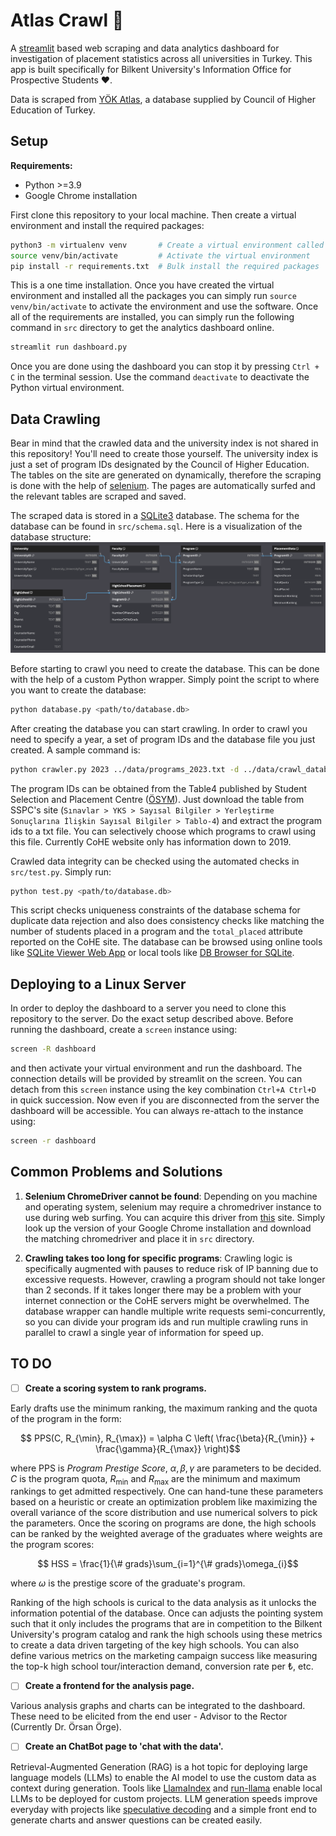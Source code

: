 # Atlas Crawl 🧭

A [streamlit](https://streamlit.io/) based web scraping and data analytics dashboard for investigation of placement statistics across all universities in Turkey. This app is built specifically for Bilkent University's Information Office for Prospective Students ❤️.

Data is scraped from [YÖK Atlas](https://yokatlas.yok.gov.tr), a database supplied by Council of Higher Education of Turkey.

## Setup
**Requirements:**
- Python >=3.9
- Google Chrome installation 

First clone this repository to your local machine. Then create a virtual environment and install the required packages:
```bash
python3 -m virtualenv venv       # Create a virtual environment called 'venv'
source venv/bin/activate         # Activate the virtual environment
pip install -r requirements.txt  # Bulk install the required packages
```
This is a one time installation. Once you have created the virtual environment and installed all the packages you can simply run `source venv/bin/activate` to activate the environment and use the software. Once all of the requirements are installed, you can simply run the following command in `src` directory to get the analytics dashboard online.

```bash
streamlit run dashboard.py
```

Once you are done using the dashboard you can stop it by pressing `Ctrl + C` in the terminal session. Use the command `deactivate` to deactivate the Python virtual environment.

## Data Crawling
Bear in mind that the crawled data and the university index is not shared in this repository! You'll need to create those yourself. The university index is just a set of program IDs designated by the Council of Higher Education. The tables on the site are generated on dynamically, therefore the scraping is done with the help of [selenium](https://www.selenium.dev/documentation/webdriver/). The pages are automatically surfed and the relevant tables are scraped and saved. 

The scraped data is stored in a [SQLite3](https://www.sqlite.org/docs.html) database. The schema for the database can be found in `src/schema.sql`. Here is a visualization of the database structure:
![schema](figures/schema_vis.png)

Before starting to crawl you need to create the database. This can be done with the help of a custom Python wrapper. Simply point the script to where you want to create the database:
```bash
python database.py <path/to/database.db>
```
After creating the database you can start crawling. In order to crawl you need to specify a year, a set of program IDs and the database file you just created. A sample command is:

```bash
python crawler.py 2023 ../data/programs_2023.txt -d ../data/crawl_database.db
```

The program IDs can be obtained from the Table4 published by Student Selection and Placement Centre ([ÖSYM](https://www.osym.gov.tr/)). Just download the table from SSPC's site (`Sınavlar > YKS > Sayısal Bilgiler > Yerleştirme Sonuçlarına İlişkin Sayısal Bilgiler > Tablo-4`) and extract the program ids to a txt file. You can selectively choose which programs to crawl using this file. Currently CoHE website only has information down to 2019.

Crawled data integrity can be checked using the automated checks in `src/test.py`. Simply run:
```bash
python test.py <path/to/database.db>
```

This script checks uniqueness constraints of the database schema for duplicate data rejection and also does consistency checks like matching the number of students placed in a program and the `total_placed` attribute reported on the CoHE site. The database can be browsed using online tools like [SQLite Viewer Web App](https://sqliteviewer.app/) or local tools like [DB Browser for SQLite](https://sqlitebrowser.org/).


## Deploying to a Linux Server
In order to deploy the dashboard to a server you need to clone this repository to the server. Do the exact setup described above. Before running the dashboard, create a `screen` instance using:
```bash
screen -R dashboard
```
and then activate your virtual environment and run the dashboard. The connection details will be provided by streamlit on the screen. You can detach from this `screen` instance using the key combination `Ctrl+A Ctrl+D` in quick succession. Now even if you are disconnected from the server the dashboard will be accessible. You can always re-attach to the instance using:
```bash
screen -r dashboard
```


## Common Problems and Solutions
1. **Selenium ChromeDriver cannot be found**:
Depending on you machine and operating system, selenium may require a chromedriver instance to use during web surfing. You can acquire this driver from [this](https://chromedriver.chromium.org/downloads) site. Simply look up the version of your Google Chrome installation and download the matching chromedriver and place it in `src` directory.

2. **Crawling takes too long for specific programs**:
Crawling logic is specifically augmented with pauses to reduce risk of IP banning due to excessive requests. However, crawling a program should not take longer than 2 seconds. If it takes longer there may be a problem with your internet connection or the CoHE servers might be overwhelmed. The database wrapper can handle multiple write requests semi-concurrently, so you can divide your program ids and run multiple crawling runs in parallel to crawl a single year of information for speed up. 



## TO DO
- [ ] **Create a scoring system to rank programs.**

Early drafts use the minimum ranking, the maximum ranking and the quota of the program in the form:
```math
	PPS(C, R_{\min}, R_{\max}) = \alpha C  \left( \frac{\beta}{R_{\min}} + \frac{\gamma}{R_{\max}} \right)
```

where PPS is *Program Prestige Score*, $\alpha, \beta, \gamma$ are parameters to be decided. $C$ is the program quota, $R_{\min}$ and $R_{\max}$ are the minimum and maximum rankings to get admitted respectively. One can hand-tune these parameters based on a heuristic or create an optimization problem like maximizing the overall variance of the score distribution and use numerical solvers to pick the parameters. Once the scoring on programs are done, the high schools can be ranked by the weighted average of the graduates where weights are the program scores:
```math
    HSS = \frac{1}{\# grads}\sum_{i=1}^{\# grads}\omega_{i}
```
where $\omega$ is the prestige score of the graduate's program.

Ranking of the high schools is curical to the data analysis as it unlocks the information potential of the database. Once can adjusts the pointing system such that it only includes the programs that are in competition to the Bilkent University's program catalog and rank the high schools using these metrics to create a data driven targeting of the key high schools. You can also define various metrics on the marketing campaign success like measuring the top-k high school tour/interaction demand, conversion rate per ₺, etc.


- [ ] **Create a frontend for the analysis page.**

Various analysis graphs and charts can be integrated to the dashboard. These need to be elicited from the end user - Advisor to the Rector (Currently Dr. Örsan Örge).


- [ ] **Create an ChatBot page to 'chat with the data'.**
      
Retrieval-Augmented Generation (RAG) is a hot topic for deploying large language models (LLMs) to enable the AI model to use the custom data as context during generation. Tools like [LlamaIndex](https://llamahub.ai/) and [run-llama](https://github.com/run-llama/rags) enable local LLMs to be deployed for custom projects. LLM generation speeds improve everyday with projects like [speculative decoding](https://arxiv.org/abs/2310.07177) and a simple front end to generate charts and answer questions can be created easily.
